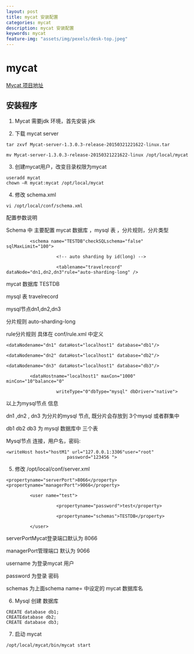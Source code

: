 ```yaml
---
layout: post
title: mycat 安装配置
categories: mycat
description: mycat 安装配置
keywords: mycat
feature-img: "assets/img/pexels/desk-top.jpeg"
---
```


# mycat 


[Mycat 项目地址][1]

## 安装程序

1. Mycat 需要jdk 环境，首先安装 jdk


2. 下载 mycat server

```
tar zxvf Mycat-server-1.3.0.3-release-20150321221622-linux.tar

mv Mycat-server-1.3.0.3-release-20150321221622-linux /opt/local/mycat
```

3. 创建mycat用户，改变目录权限为mycat


```
useradd mycat
chown –R mycat:mycat /opt/local/mycat
```

4. 修改 schema.xml

```
vi /opt/local/conf/schema.xml
```
 

配置参数说明

Schema 中 主要配置 mycat 数据库 ，mysql 表 ，分片规则，分片类型
```
         <schema name="TESTDB"checkSQLschema="false" sqlMaxLimit="100">

                   <!-- auto sharding by id(long) -->

                   <tablename="travelrecord" dataNode="dn1,dn2,dn3"rule="auto-sharding-long" />
```
 

mycat 数据库 TESTDB

mysql 表 travelrecord

mysql节点dn1,dn2,dn3 

分片规则  auto-sharding-long

rule分片规则 具体在 conf/rule.xml 中定义

 
```
<dataNodename="dn1" dataHost="localhost1" database="db1"/>

<dataNodename="dn2" dataHost="localhost1" database="db2"/>

<dataNodename="dn3" dataHost="localhost1" database="db3"/>

         <dataHostname="localhost1" maxCon="1000" minCon="10"balance="0"

                   writeType="0"dbType="mysql" dbDriver="native">
```
 
以上为mysql节点 信息 

dn1 ,dn2 , dn3 为分片的mysql 节点, 既分片会存放到 3个mysql 或者群集中

db1   db2   db3 为 mysql 数据库中 三个表

 
Mysql节点 连接，用户名，密码:

```
<writeHost host="hostM1" url="127.0.0.1:3306"user="root"
                       password="123456 ">

``` 


5. 修改  /opt/local/conf/server.xml

```
<propertyname="serverPort">8066</property> <propertyname="managerPort">9066</property>

         <user name="test">

                   <propertyname="password">test</property>

                   <propertyname="schemas">TESTDB</property>

         </user>
```

serverPortMycat登录端口默认为 8066    

managerPort管理端口 默认为 9066

username 为登录mycat 用户

password 为登录 密码

schemas 为上面schema name= 中设定的 mycat 数据库名

 



6. Mysql 创建 数据库

```
CREATE database db1;
CREATEdatabase db2;
CREATE database db3;
```
 

 
7. 启动 mycat

```
/opt/local/mycat/bin/mycat start
```
 


  [1]: https://github.com/MyCATApache/Mycat-download